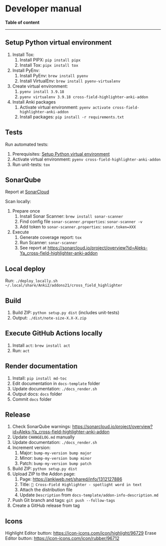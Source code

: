 # Developer manual

**Table of content**

<!--TOC-->

---

## Setup Python virtual environment

1. Install Tox:
    1. Install PIPX: `pip install pipx`
    2. Install Tox: `pipx install tox`
2. Install PyEnv:
    1. Install PyEnv: `brew install pyenv`
    2. Install VirtualEnv: `brew install pyenv-virtualenv`
3. Create virtual environment:
    1. `pyenv install 3.9.18`
    2. `pyenv virtualenv 3.9.18 cross-field-highlighter-anki-addon`
4. Install Anki packages
    1. Activate virtual environment: `pyenv activate cross-field-highlighter-anki-addon`
    2. Install packages: `pip install -r requirements.txt`

## Tests

Run automated tests:

1. Prerequisites: [Setup Python virtual environment](#setup-python-virtual-environment)
2. Activate virtual environment: `pyenv cross-field-highlighter-anki-addon`
3. Run unit-tests: `tox`

## SonarQube

Report at [SonarCloud](https://sonarcloud.io/project/overview?id=Aleks-Ya_cross-field-highlighter-anki-addon)

Scan locally:

1. Prepare once
    1. Install Sonar Scanner: `brew install sonar-scanner`
    2. Find config file `sonar-scanner.properties`: `sonar-scanner -v`
    3. Add token to `sonar-scanner.properties`: `sonar.token=XXX`
2. Execute
    1. Generate coverage report: `tox`
    2. Run Scanner: `sonar-scanner`
    3. See report at https://sonarcloud.io/project/overview?id=Aleks-Ya_cross-field-highlighter-anki-addon

## Local deploy

Run: `./deploy_locally.sh ~/.local/share/Anki2/addons21/cross_field_highlighter`

## Build

1. Build ZIP: `python setup.py dist` (includes unit-tests)
2. Output: `./dist/note-size-X.X-X.zip`

## Execute GitHub Actions locally

1. Install `act`: `brew install act`
2. Run: `act`

## Render documentation

1. Install: `pip install md-toc`
2. Edit documentation in `docs-template` folder
3. Update documentation: `./docs_render.sh`
4. Output docs: `docs` folder
5. Commit `docs` folder

## Release

1. Check SonarQube warnings: https://sonarcloud.io/project/overview?id=Aleks-Ya_cross-field-highlighter-anki-addon
2. Update `CHANGELOG.md` manually
3. Update documentation: `./docs_render.sh`
4. Increment version:
    1. Major: `bump-my-version bump major`
    2. Minor: `bump-my-version bump minor`
    3. Patch: `bump-my-version bump patch`
5. Build ZIP: `python setup.py dist`
6. Upload ZIP to the Addon page:
    1. Page: https://ankiweb.net/shared/info/1312127886
    2. Title: `🎨 Cross-Field Highlighter - spotlight word in text`
    3. Attach the distribution file
    4. Update `Description` from `docs-template/addon-info-description.md`
7. Push Git branch and tags: `git push --follow-tags`
8. Create a GitHub release from tag

## Icons

Highlight Editor button: https://icon-icons.com/icon/highlight/96729
Erase Editor button: https://icon-icons.com/icon/rubber/96712
